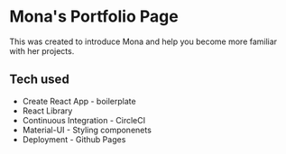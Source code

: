 # Mona's Portfolio Page

This was created to introduce Mona and help you become more familiar with her projects. 

## Tech used
- Create React App - boilerplate
- React Library
- Continuous Integration - CircleCI  
- Material-UI - Styling componenets 
- Deployment - Github Pages